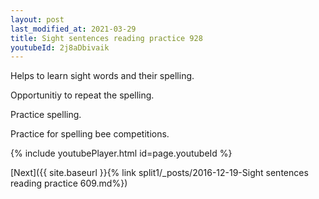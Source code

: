 ```yaml
---
layout: post
last_modified_at: 2021-03-29
title: Sight sentences reading practice 928
youtubeId: 2j8aDbivaik
---
```

 
 
Helps to learn sight words and their spelling.

Opportunitiy to repeat the spelling. 

Practice spelling. 
 
Practice for spelling bee competitions. 
 
{% include youtubePlayer.html id=page.youtubeId %}
 
 

[Next]({{ site.baseurl }}{% link  split1/_posts/2016-12-19-Sight sentences reading practice 609.md%})
 
